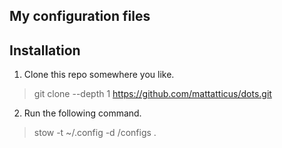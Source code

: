 ## My configuration files

## Installation
1. Clone this repo somewhere you like.
> git clone --depth 1 https://github.com/mattatticus/dots.git <SOMEWHERE>

2. Run the following command.
> stow -t ~/.config -d <SOMEWHERE>/configs .
